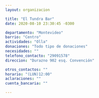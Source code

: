 ```yaml
---
layout: organizacion

title: "El Tundra Bar"
date: 2020-08-10 23:30:45 -0300

departamento: "Montevideo"
barrio: "Centro"
actividades: "Olla"
donaciones: "Todo tipo de donaciones"
necesidades: ""
telefono_contacto: "29091578"
direccion: "Durazno 902 esq. Convención"

otros_contactos: ""
horario: "(LUN)12:00"
aclaraciones: ""
cuenta_bancaria: ""

---
```

